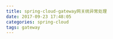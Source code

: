 ```yaml
---
title: spring-cloud-gateway网关统异常处理
date: 2017-09-23 17:48:05
categories: spring-cloud
tags: gateway
---
```

